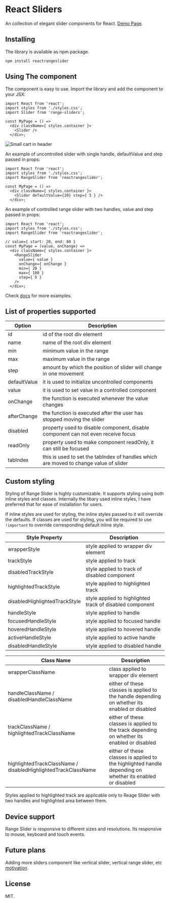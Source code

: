 # React Sliders

An collection of elegant slider components for React.
[Demo Page](http://jpuri.github.io/react-range-slider/).

## Installing

The library is available as npm package.

`npm install reactrangeslider`

## Using The component
The component is easy to use. Import the library and add the component to your JSX:

```
import React from 'react';
import styles from './styles.css';
import Slider from 'range-sliders';

const MyPage = () =>
  <div className={ styles.container }>
    <Slider />
  </div>;
```

![Small cart in header](http://i.imgur.com/674BW07.gif)

An example of uncontrolled slider with single handle, defaultValue and step passed in props:
```
import React from 'react';
import styles from './styles.css';
import RangeSlider from 'reactrangeslider';

const MyPage = () =>
  <div className={ styles.container }>
    <Slider defaultValue={20} step={ 5 } />
  </div>;
```

An example of controlled range slider with two handles, value and step passed in props:
```
import React from 'react';
import styles from './styles.css';
import RangeSlider from 'reactrangeslider';

// value={ start: 20, end: 80 }
const MyPage = (value, onChange) =>
  <div className={ styles.container }>
    <RangeSlider
      value={ value }
      onChange={ onChange }
      min={ 20 }
      max={ 100 }
      step={ 5 }
    />
  </div>;
```
Check [docs](https://github.com/jpuri/react-range-slider/tree/master/docs) for more examples.

## List of properties supported
| Option | Description |
| ------ | ----------- |
| id   | id of the root div element |
| name | name of the root div element |
| min    | minimum value in the range |
| max    | maximum value in the range |
| step    | amount by which the position of slider will change in one movement |
| defaultValue    | it is used to initialize uncontrolled components |
| value    | it is used to set value in a controlled component  |
| onChange    | the function is executed whenever the value changes |
| afterChange    | the function is executed after the user has stopped moving the slider |
| disabled    | property used to disable component, disable component can not even receive focus |
| readOnly    | property used to make component readOnly, it can still be focused |
| tabIndex    | this is used to set the tabIndex of handles which are moved to change value of slider |

## Custom styling
Styling of Range Slider is highly customizable. It supports styling using both inline styles and classes. Internally the libary used inline styles, I have preferred that for ease of installation for users.

If inline styles are used for styling, the inline styles passed to it will override the defaults. If classes are used for styling, you will be required to use `!important` to override corresponding default inline style.

| Style Property | Description |
| ------ | ----------- |
| wrapperStyle    | style applied to wrapper div element |
| trackStyle    | style applied to track |
| disabledTrackStyle    | style applied to track of disabled component |
| highlightedTrackStyle    | style applied to highlighted track |
| disabledHighlightedTrackStyle    | style applied to highlighted track of disabled component |
| handleStyle    | style applied to handle |
| focusedHandleStyle    | style applied to focused handle |
| hoveredHandleStyle    | style applied to hovered handle |
| activeHandleStyle    | style applied to active handle |
| disabledHandleStyle    | style applied to disabled handle |

| Class Name | Description |
| ------ | ----------- |
| wrapperClassName    | class applied to wrapper div element |
| handleClassName / disabledHandleClassName   | either of these classes is applied to the handle depending on whether its enabled or disabled |
| trackClassName / highlightedTrackClassName    | either of these classes is applied to the track depending on whether its enabled or disabled |
| highlightedTrackClassName / disabledHighlightedTrackClassName    | either of these classes is applied to the highlighted handle depending on whether its enabled or disabled |
Styles applied to highlighted track are applicable only to Reage Slider with two handles and highlighted area between them.

## Device support
Range Slider is responsive to different sizes and resolutions. Its responsive to mouse, keyboard and touch events.

## Future plans
Adding more sliders component like vertical slider, vertical range slider, etc
[motivation](https://jqueryui.com/slider/).

## License
MIT.
